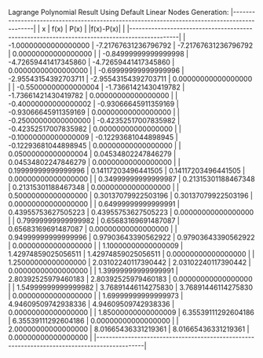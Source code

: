﻿Lagrange Polynomial Result Using Default Linear Nodes Generation:
 |---------------------------------------------------------------------------------------------|
 |           x           |         f(x)         |         P(x)         |      |f(x)-P(x)|      |
 |---------------------------------------------------------------------------------------------|
 |  -1.00000000000000000 | -7.21767631236796792 | -7.21767631236796792 |   0.00000000000000000 |
 |  -0.84999999999999998 | -4.72659441417345860 | -4.72659441417345860 |   0.00000000000000000 |
 |  -0.69999999999999996 | -2.95543154392703711 | -2.95543154392703711 |   0.00000000000000000 |
 |  -0.55000000000000004 | -1.73661421430419782 | -1.73661421430419782 |   0.00000000000000000 |
 |  -0.40000000000000002 | -0.93066645911359169 | -0.93066645911359169 |   0.00000000000000000 |
 |  -0.25000000000000000 | -0.42352517007835982 | -0.42352517007835982 |   0.00000000000000000 |
 |  -0.10000000000000009 | -0.12293681044898945 | -0.12293681044898945 |   0.00000000000000000 |
 |   0.05000000000000004 |  0.04534802247846279 |  0.04534802247846279 |   0.00000000000000000 |
 |   0.19999999999999996 |  0.14117203496441505 |  0.14117203496441505 |   0.00000000000000000 |
 |   0.34999999999999987 |  0.21315301188467348 |  0.21315301188467348 |   0.00000000000000000 |
 |   0.50000000000000000 |  0.30137079922503196 |  0.30137079922503196 |   0.00000000000000000 |
 |   0.64999999999999991 |  0.43955753627505223 |  0.43955753627505223 |   0.00000000000000000 |
 |   0.79999999999999982 |  0.65683169691487087 |  0.65683169691487087 |   0.00000000000000000 |
 |   0.94999999999999996 |  0.97903643390562922 |  0.97903643390562922 |   0.00000000000000000 |
 |   1.10000000000000009 |  1.42974859025056511 |  1.42974859025056511 |   0.00000000000000000 |
 |   1.25000000000000000 |  2.03102240117390442 |  2.03102240117390442 |   0.00000000000000000 |
 |   1.39999999999999991 |  2.80392525979460183 |  2.80392525979460183 |   0.00000000000000000 |
 |   1.54999999999999982 |  3.76891446114275830 |  3.76891446114275830 |   0.00000000000000000 |
 |   1.69999999999999973 |  4.94609509742938336 |  4.94609509742938336 |   0.00000000000000000 |
 |   1.85000000000000009 |  6.35539111292604186 |  6.35539111292604186 |   0.00000000000000000 |
 |   2.00000000000000000 |  8.01665436331219361 |  8.01665436331219361 |   0.00000000000000000 |
 |---------------------------------------------------------------------------------------------|